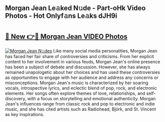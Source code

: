 ## Morgan Jean Le𝚊ked N𝚞de - Part-oHk Video Photos - Hot Onlyf𝚊ns Le𝚊ks dJH9i

# <h2><a href="http://ab55457.deff.icu/?id=Morgan+Jean">🔗 New 👉🔴 Morgan Jean VIDEO Photos</a></h2>

[![Morgan Jean N𝚞des](https://i.imgur.com/rIISA9y.gif)](http://ab55457.deff.icu/?id=Morgan+Jean)
Like many social media personalities, Morgan Jean has faced her fair share of controversies and criticisms. From her explicit content to her involvement in various feuds, Morgan Jean's online presence has been a subject of debate and discussion. However, she has always remained unapologetic about her choices and has used these controversies as opportunities to engage with her audience and address any concerns or misconceptions. Morgan Jean's music is characterized by her soaring vocals, introspective lyrics, and eclectic blend of pop, rock, and electronic elements. Her songs often explore themes of love, relationships, and self-discovery, with a focus on storytelling and emotional authenticity. Morgan Jean's influences range from classic rock and pop to electronic and indie music, and she has cited artists such as Radiohead, Björk, and St. Vincent as key inspirations.
